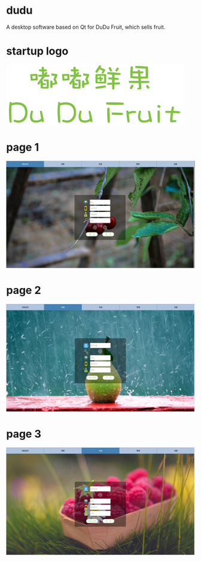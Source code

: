 # dudu
A desktop software based on Qt for DuDu Fruit, which sells fruit.

# startup logo
![image](./img/splash.png)

# page 1
![image](./imgMK/1.png)

# page 2
![image](./imgMK/2.png)

# page 3
![image](./imgMK/3.png)
